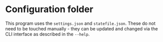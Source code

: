 # Configuration folder

This program uses the `settings.json` and `statefile.json`. These do not need to be touched manually - they 
can be updated and changed via the CLI interface as described in the `--help`.
